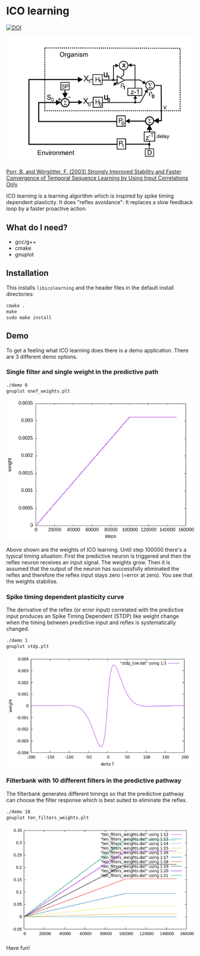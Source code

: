 # ICO learning

[![DOI](https://zenodo.org/badge/397375628.svg)](https://zenodo.org/badge/latestdoi/397375628)

![alt tag](closedloop.png)

[Porr, B. and Wörgötter, F. (2003) Strongly Improved Stability and Faster Convergence of Temporal Sequence Learning by Using Input Correlations Only](https://direct.mit.edu/neco/article/18/6/1380/7111/Strongly-Improved-Stability-and-Faster-Convergence)

ICO learning is a learning algorithm which is inspired by spike timing
dependent plasticity. It does "reflex avoidance": It replaces
a slow feedback loop by a faster proactive action.


## What do I need?
  - gcc/g++
  - cmake
  - gnuplot


## Installation
This installs `libicolearning` and the header files
in the default install directories:
```
cmake .
make
sudo make install
```


## Demo
To get a feeling what ICO learning does there is a demo
application. There are 3 different demo options.

### Single filter and single weight in the predictive path

```
./demo 0
gnuplot onef_weights.plt
```

![alt tag](onef_out.png)

Above shown are the weights of ICO learning. Until step 100000
there's a typical timing situation: First the predictive
neuron is triggered and then the reflex neuron receives an input signal.
The weights grow. Then it is assumed that the output of the
neuron has successfully eliminated the reflex and therefore
the reflex input stays zero (=error at zero). You see that the weights
stabilise.


### Spike timing dependent plasticity curve

The derivative of the reflex (or error input) correlated with the predictive input produces
an Spike Timing Dependent (STDP) like weight change when the timing between predictive input
and reflex is systematically changed.


```
./demo 1
gnuplot stdp.plt
```

![alt tag](stdp.png)

### Filterbank with 10 different filters in the predictive pathway

The filterbank generates different timings so that the predictive pathway can choose
the filter response which is best suited to eliminate the reflex.

```
./demo 10
gnuplot ten_filters_weights.plt
```

![alt tag](ten_filt.png)

Have fun!
